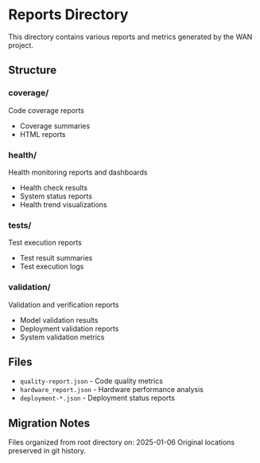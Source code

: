 # Reports Directory

This directory contains various reports and metrics generated by the WAN project.

## Structure

### coverage/

Code coverage reports

- Coverage summaries
- HTML reports

### health/

Health monitoring reports and dashboards

- Health check results
- System status reports
- Health trend visualizations

### tests/

Test execution reports

- Test result summaries
- Test execution logs

### validation/

Validation and verification reports

- Model validation results
- Deployment validation reports
- System validation metrics

## Files

- `quality-report.json` - Code quality metrics
- `hardware_report.json` - Hardware performance analysis
- `deployment-*.json` - Deployment status reports

## Migration Notes

Files organized from root directory on: 2025-01-06
Original locations preserved in git history.

